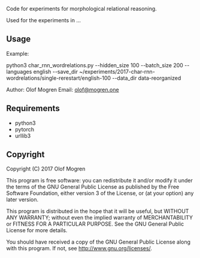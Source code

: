 
Code for experiments for morphological relational reasoning.

Used for the experiments in ...

## Usage

Example:

python3 char_rnn_wordrelations.py --hidden_size 100 --batch_size 200 --languages english --save_dir ~/experiments/2017-char-rnn-wordrelations/single-rerestart/english-100 --data_dir data-reorganized

Author: Olof Mogren
Email: olof@mogren.one

## Requirements

* python3
* pytorch
* urllib3

## Copyright 

Copyright (C) 2017 Olof Mogren

This program is free software: you can redistribute it and/or modify
it under the terms of the GNU General Public License as published by
the Free Software Foundation, either version 3 of the License, or
(at your option) any later version.

This program is distributed in the hope that it will be useful,
but WITHOUT ANY WARRANTY; without even the implied warranty of
MERCHANTABILITY or FITNESS FOR A PARTICULAR PURPOSE.  See the
GNU General Public License for more details.

You should have received a copy of the GNU General Public License
along with this program.  If not, see <http://www.gnu.org/licenses/>.


